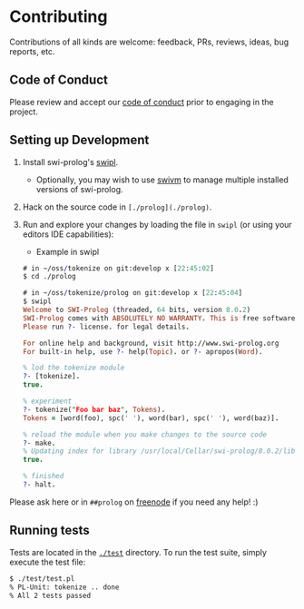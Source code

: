 # Contributing

Contributions of all kinds are welcome: feedback, PRs, reviews, ideas, bug
reports, etc.

## Code of Conduct

Please review and accept our [code of conduct](CODE_OF_CONDUCT.md) prior to
engaging in the project.

## Setting up Development

1. Install swi-prolog's [swipl](http://www.swi-prolog.org/download/stable).
    - Optionally, you may wish to use [swivm](https://github.com/fnogatz/swivm) to
      manage multiple installed versions of swi-prolog.
2. Hack on the source code in `[./prolog](./prolog)`.
3. Run and explore your changes by loading the file in `swipl` (or using your
   editors IDE capabilities):
    - Example in swipl

    ```prolog
    # in ~/oss/tokenize on git:develop x [22:45:02]
    $ cd ./prolog

    # in ~/oss/tokenize/prolog on git:develop x [22:45:04]
    $ swipl
    Welcome to SWI-Prolog (threaded, 64 bits, version 8.0.2)
    SWI-Prolog comes with ABSOLUTELY NO WARRANTY. This is free software.
    Please run ?- license. for legal details.

    For online help and background, visit http://www.swi-prolog.org
    For built-in help, use ?- help(Topic). or ?- apropos(Word).

    % lod the tokenize module
    ?- [tokenize].
    true.

    % experiment
    ?- tokenize("Foo bar baz", Tokens).
    Tokens = [word(foo), spc(' '), word(bar), spc(' '), word(baz)].

    % reload the module when you make changes to the source code
    ?- make.
    % Updating index for library /usr/local/Cellar/swi-prolog/8.0.2/libexec/lib/swipl/library/
    true.

    % finished
    ?- halt.
    ```

Please ask here or in `##prolog` on [freenode](https://freenode.net/) if you
need any help! :)

## Running tests

Tests are located in the [`./test`](./test) directory. To run the test suite,
simply execute the test file:

```sh
$ ./test/test.pl
% PL-Unit: tokenize .. done
% All 2 tests passed
```
